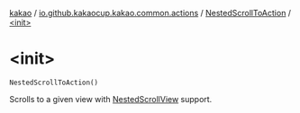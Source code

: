 [kakao](../../index.md) / [io.github.kakaocup.kakao.common.actions](../index.md) / [NestedScrollToAction](index.md) / [&lt;init&gt;](./-init-.md)

# &lt;init&gt;

`NestedScrollToAction()`

Scrolls to a given view with [NestedScrollView](#) support.

